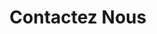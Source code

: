 ---
title: "Contactez Nous"
draft: false
info: 
  title: Pourquoi devriez vous nous contacter!
  description: Le Groupe CAPRIA est un jeune start-up dirigé par une équipe dynamique et féru de technologie. Votre choix de nous contacter est le premier pas pour trouver une solution à vos demandes.
  contacts: 
    - "phone: 038 43 430 12"
    - "Mail: [capriasecur@gmail.com](mailto:capriasecur@gmail.com)"
    - "Address: II C 06 Bis Ankadinandriana, Antananarivo, Madagascar"
---
